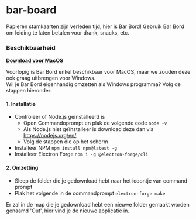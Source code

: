 # bar-board
Papieren stamkaarten zijn verleden tijd, hier is Bar Bord! Gebruik Bar Bord om leiding te laten betalen voor drank, snacks, etc.

### Beschikbaarheid
**[Download voor MacOS](https://github.com/lennertderyck/bar-board/releases)**

Voorlopig is Bar Bord enkel beschikbaar voor MacOS, maar we zouden deze ook graag uitbrengen voor Windows.<br>
Wil je Bar Bord eigenhandig omzetten als Windows programma? Volg de stappen hieronder:

#### 1. Installatie
- Controleer of Node.js geïnstalleerd is
  - Open Commandoprompt en plak de volgende code ```node -v```
  - Als Node.js niet geïnstalleer is download deze dan via https://nodejs.org/en/
  - Volg de stappen die op het scherm 
- Installeer NPM ```npm install npm@latest -g```
- Installeer Electron Forge ```npm i -g @electron-forge/cli```

#### 2. Omzetting
- Sleep de folder die je gedownload hebt naar het icoontje van command prompt
- Plak het volgende in de commandprompt ```electron-forge make```

Er zal in de map die je gedownload hebt een nieuwe folder gemaakt worden genaamd 'Out', hier vind je de nieuwe applicatie in.
